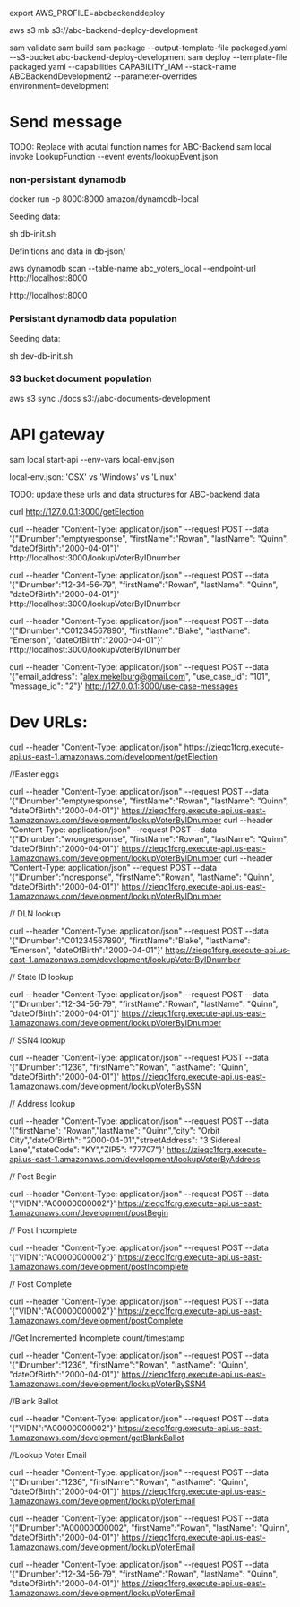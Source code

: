 export AWS_PROFILE=abcbackenddeploy

aws s3 mb s3://abc-backend-deploy-development

sam validate
sam build
sam package --output-template-file packaged.yaml --s3-bucket abc-backend-deploy-development
sam deploy --template-file packaged.yaml --capabilities CAPABILITY_IAM --stack-name ABCBackendDevelopment2 --parameter-overrides environment=development

# Send message

TODO: Replace with acutal function names for ABC-Backend
sam local invoke LookupFunction --event events/lookupEvent.json

### non-persistant dynamodb

docker run -p 8000:8000 amazon/dynamodb-local

Seeding data:

sh db-init.sh

Definitions and data in db-json/

aws dynamodb scan --table-name abc_voters_local --endpoint-url http://localhost:8000

http://localhost:8000

### Persistant dynamodb data population

Seeding data:

sh dev-db-init.sh

### S3 bucket document population

aws s3 sync ./docs s3://abc-documents-development

# API gateway

sam local start-api --env-vars local-env.json

local-env.json: 'OSX' vs 'Windows' vs 'Linux'

TODO: update these urls and data structures for ABC-backend data

curl http://127.0.0.1:3000/getElection

curl --header "Content-Type: application/json" --request POST --data '{"IDnumber":"emptyresponse", "firstName":"Rowan", "lastName": "Quinn", "dateOfBirth":"2000-04-01"}' http://localhost:3000/lookupVoterByIDnumber

curl --header "Content-Type: application/json" --request POST --data '{"IDnumber":"12-34-56-79", "firstName":"Rowan", "lastName": "Quinn", "dateOfBirth":"2000-04-01"}' http://localhost:3000/lookupVoterByIDnumber

curl --header "Content-Type: application/json" --request POST --data '{"IDnumber":"C01234567890", "firstName":"Blake", "lastName": "Emerson", "dateOfBirth":"2000-04-01"}' http://localhost:3000/lookupVoterByIDnumber

curl --header "Content-Type: application/json" --request POST --data '{"email_address": "alex.mekelburg@gmail.com", "use_case_id": "101", "message_id": "2"}' http://127.0.0.1:3000/use-case-messages

# Dev URLs:

curl --header "Content-Type: application/json" https://zieqc1fcrg.execute-api.us-east-1.amazonaws.com/development/getElection

//Easter eggs

curl --header "Content-Type: application/json" --request POST --data '{"IDnumber":"emptyresponse", "firstName":"Rowan", "lastName": "Quinn", "dateOfBirth":"2000-04-01"}' https://zieqc1fcrg.execute-api.us-east-1.amazonaws.com/development/lookupVoterByIDnumber
curl --header "Content-Type: application/json" --request POST --data '{"IDnumber":"wrongresponse", "firstName":"Rowan", "lastName": "Quinn", "dateOfBirth":"2000-04-01"}' https://zieqc1fcrg.execute-api.us-east-1.amazonaws.com/development/lookupVoterByIDnumber
curl --header "Content-Type: application/json" --request POST --data '{"IDnumber":"noresponse", "firstName":"Rowan", "lastName": "Quinn", "dateOfBirth":"2000-04-01"}' https://zieqc1fcrg.execute-api.us-east-1.amazonaws.com/development/lookupVoterByIDnumber

// DLN lookup

curl --header "Content-Type: application/json" --request POST --data '{"IDnumber":"C01234567890", "firstName":"Blake", "lastName": "Emerson", "dateOfBirth":"2000-04-01"}' https://zieqc1fcrg.execute-api.us-east-1.amazonaws.com/development/lookupVoterByIDnumber

// State ID lookup

curl --header "Content-Type: application/json" --request POST --data '{"IDnumber":"12-34-56-79", "firstName":"Rowan", "lastName": "Quinn", "dateOfBirth":"2000-04-01"}' https://zieqc1fcrg.execute-api.us-east-1.amazonaws.com/development/lookupVoterByIDnumber

// SSN4 lookup

curl --header "Content-Type: application/json" --request POST --data '{"IDnumber":"1236", "firstName":"Rowan", "lastName": "Quinn", "dateOfBirth":"2000-04-01"}' https://zieqc1fcrg.execute-api.us-east-1.amazonaws.com/development/lookupVoterBySSN

// Address lookup

curl --header "Content-Type: application/json" --request POST --data '{"firstName": "Rowan","lastName": "Quinn","city": "Orbit City","dateOfBirth": "2000-04-01","streetAddress": "3 Sidereal Lane","stateCode": "KY","ZIP5": "77707"}' https://zieqc1fcrg.execute-api.us-east-1.amazonaws.com/development/lookupVoterByAddress

// Post Begin

curl --header "Content-Type: application/json" --request POST --data '{"VIDN":"A00000000002"}' https://zieqc1fcrg.execute-api.us-east-1.amazonaws.com/development/postBegin

// Post Incomplete

curl --header "Content-Type: application/json" --request POST --data '{"VIDN":"A00000000002"}' https://zieqc1fcrg.execute-api.us-east-1.amazonaws.com/development/postIncomplete

// Post Complete

curl --header "Content-Type: application/json" --request POST --data '{"VIDN":"A00000000002"}' https://zieqc1fcrg.execute-api.us-east-1.amazonaws.com/development/postComplete

//Get Incremented Incomplete count/timestamp

curl --header "Content-Type: application/json" --request POST --data '{"IDnumber":"1236", "firstName":"Rowan", "lastName": "Quinn", "dateOfBirth":"2000-04-01"}' https://zieqc1fcrg.execute-api.us-east-1.amazonaws.com/development/lookupVoterBySSN4

//Blank Ballot

curl --header "Content-Type: application/json" --request POST --data '{"VIDN":"A00000000002"}' https://zieqc1fcrg.execute-api.us-east-1.amazonaws.com/development/getBlankBallot

//Lookup Voter Email

curl --header "Content-Type: application/json" --request POST --data '{"IDnumber":"1236", "firstName":"Rowan", "lastName": "Quinn", "dateOfBirth":"2000-04-01"}' https://zieqc1fcrg.execute-api.us-east-1.amazonaws.com/development/lookupVoterEmail

curl --header "Content-Type: application/json" --request POST --data '{"IDnumber":"A00000000002", "firstName":"Rowan", "lastName": "Quinn", "dateOfBirth":"2000-04-01"}' https://zieqc1fcrg.execute-api.us-east-1.amazonaws.com/development/lookupVoterEmail

curl --header "Content-Type: application/json" --request POST --data '{"IDnumber":"12-34-56-79", "firstName":"Rowan", "lastName": "Quinn", "dateOfBirth":"2000-04-01"}' https://zieqc1fcrg.execute-api.us-east-1.amazonaws.com/development/lookupVoterEmail
